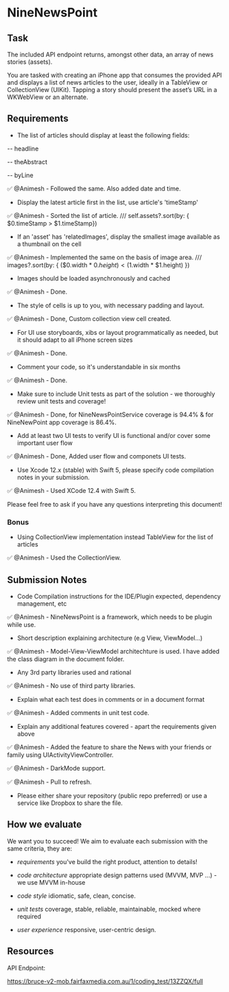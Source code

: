 # NineNewsPoint



## Task



The included API endpoint returns, amongst other data, an array of news stories (assets).



You are tasked with creating an iPhone app that consumes the provided API and displays a list of news articles to the user, ideally in a TableView or CollectionView (UIKit). Tapping a story should present the asset’s URL in a WKWebView or an alternate.



## Requirements



* The list of articles should display at least the following fields:

-- headline

-- theAbstract

-- byLine

✅ @Animesh - Followed the same. Also added date and time.

* Display the latest article first in the list, use article's 'timeStamp'

✅ @Animesh - Sorted the list of article. 
/// self.assets?.sort(by: { $0.timeStamp > $1.timeStamp})


* If an 'asset' has 'relatedImages', display the smallest image available as a thumbnail on the cell

✅ @Animesh - Implemented the same on the basis of image area.
/// images?.sort(by: { ($0.width * $0.height) < ($1.width * $1.height) })

* Images should be loaded asynchronously and cached

✅ @Animesh - Done.

* The style of cells is up to you, with necessary padding and layout.

✅ @Animesh - Done, Custom collection view cell created.

* For UI use storyboards, xibs or layout programmatically as needed, but it should adapt to all iPhone screen sizes

✅ @Animesh - Done.

* Comment your code, so it's understandable in six months

✅ @Animesh - Done.

* Make sure to include Unit tests as part of the solution - we thoroughly review unit tests and coverage!

✅ @Animesh - Done, for NineNewsPointService coverage is 94.4% & for NineNewPoint app coverage is 86.4%.

* Add at least two UI tests to verify UI is functional and/or cover some important user flow

✅ @Animesh - Done, Added user flow and componets UI tests.


* Use Xcode 12.x (stable) with Swift 5, please specify code compilation notes in your submission.

✅ @Animesh - Used XCode 12.4 with Swift 5.

Please feel free to ask if you have any questions interpreting this document!


### Bonus

* Using CollectionView implementation instead TableView for the list of articles

✅ @Animesh - Used the CollectionView.


## Submission Notes

* Code Compilation instructions for the IDE/Plugin expected, dependency management, etc

✅ @Animesh - NineNewsPoint is a framework, which needs to be plugin while use.

* Short description explaining architecture (e.g View, ViewModel...)

✅ @Animesh -  Model-View-ViewModel architechture is used. I have added the class diagram in the document folder.

* Any 3rd party libraries used and rational

✅ @Animesh -  No use of third party libraries.

* Explain what each test does in comments or in a document format

✅ @Animesh -  Added comments in unit test code.

* Explain any additional features covered - apart the requirements given above

✅ @Animesh -  Added the feature to share the News with your friends or family using UIActivityViewController.

✅ @Animesh -  DarkMode support.

✅ @Animesh -  Pull to refresh.


* Please either share your repository (public repo preferred) or use a service like Dropbox to share the file.



## How we evaluate



We want you to succeed! We aim to evaluate each submission with the same criteria, they are:



 * *requirements* you've build the right product, attention to details!

 * *code architecture* appropriate design patterns used (MVVM, MVP ...) - we use MVVM in-house

 * *code style* idiomatic, safe, clean, concise.

 * *unit tests* coverage, stable, reliable, maintainable, mocked where required

 * *user experience* responsive, user-centric design.





## Resources



API Endpoint:

https://bruce-v2-mob.fairfaxmedia.com.au/1/coding_test/13ZZQX/full

